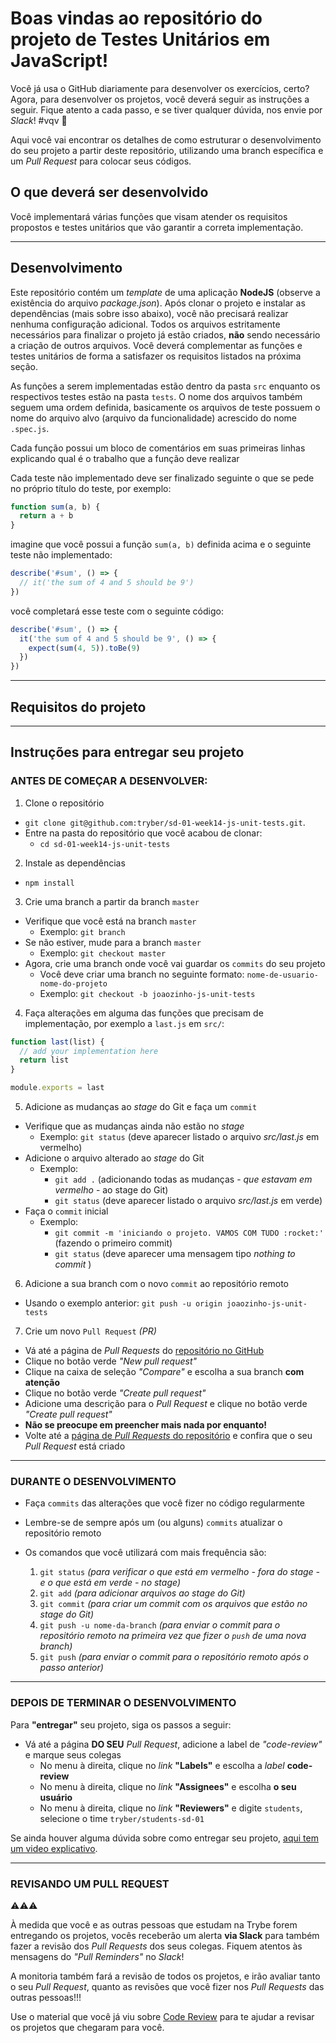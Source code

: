 # Boas vindas ao repositório do projeto de Testes Unitários em JavaScript!

Você já usa o GitHub diariamente para desenvolver os exercícios, certo? Agora, para desenvolver os projetos, você deverá seguir as instruções a seguir. Fique atento a cada passo, e se tiver qualquer dúvida, nos envie por _Slack_! #vqv 🚀

Aqui você vai encontrar os detalhes de como estruturar o desenvolvimento do seu projeto a partir deste repositório, utilizando uma branch específica e um _Pull Request_ para colocar seus códigos.

## O que deverá ser desenvolvido

Você implementará várias funções que visam atender os requisitos propostos e testes unitários que vão garantir a correta implementação.

---

## Desenvolvimento

Este repositório contém um _template_ de uma aplicação **NodeJS** (observe a existência do arquivo _package.json_).
Após clonar o projeto e instalar as dependências (mais sobre isso abaixo), você não precisará realizar nenhuma configuração adicional.
Todos os arquivos estritamente necessários para finalizar o projeto já estão criados, **não** sendo necessário a criação de outros arquivos.
Você deverá complementar as funções e testes unitários de forma a satisfazer os requisitos listados na próxima seção.

As funções a serem implementadas estão dentro da pasta `src` enquanto os respectivos testes estão na pasta `tests`.
O nome dos arquivos também seguem uma ordem definida, basicamente os arquivos de teste possuem o nome do arquivo alvo (arquivo da funcionalidade) acrescido do nome `.spec.js`.

Cada função possui um bloco de comentários em suas primeiras linhas explicando qual é o trabalho que a função deve realizar

Cada teste não implementado deve ser finalizado seguinte o que se pede no próprio título do teste, por exemplo:
```javascript
function sum(a, b) {
  return a + b
}
```

imagine que você possui a função `sum(a, b)` definida acima e o seguinte teste não implementado:
```javascript
describe('#sum', () => {
  // it('the sum of 4 and 5 should be 9')
})
```

você completará esse teste com o seguinte código:
```javascript
describe('#sum', () => {
  it('the sum of 4 and 5 should be 9', () => {
    expect(sum(4, 5)).toBe(9)
  })
})
```

---

## Requisitos do projeto

---

## Instruções para entregar seu projeto

### ANTES DE COMEÇAR A DESENVOLVER:

1. Clone o repositório
  * `git clone git@github.com:tryber/sd-01-week14-js-unit-tests.git`.
  * Entre na pasta do repositório que você acabou de clonar:
    * `cd sd-01-week14-js-unit-tests`

2. Instale as dependências
  * `npm install`

3. Crie uma branch a partir da branch `master`
  * Verifique que você está na branch `master`
    * Exemplo: `git branch`
  * Se não estiver, mude para a branch `master`
    * Exemplo: `git checkout master`
  * Agora, crie uma branch onde você vai guardar os `commits` do seu projeto
    * Você deve criar uma branch no seguinte formato: `nome-de-usuario-nome-do-projeto`
    * Exemplo: `git checkout -b joaozinho-js-unit-tests`

4. Faça alterações em alguma das funções que precisam de implementação, por exemplo a `last.js` em `src/`:
```jsx
function last(list) {
  // add your implementation here
  return list
}

module.exports = last
```

5. Adicione as mudanças ao _stage_ do Git e faça um `commit`
  * Verifique que as mudanças ainda não estão no _stage_
    * Exemplo: `git status` (deve aparecer listado o arquivo _src/last.js_ em vermelho)
  * Adicione o arquivo alterado ao _stage_ do Git
      * Exemplo:
        * `git add .` (adicionando todas as mudanças - _que estavam em vermelho_ - ao stage do Git)
        * `git status` (deve aparecer listado o arquivo _src/last.js_ em verde)
  * Faça o `commit` inicial
      * Exemplo:
        * `git commit -m 'iniciando o projeto. VAMOS COM TUDO :rocket:'` (fazendo o primeiro commit)
        * `git status` (deve aparecer uma mensagem tipo _nothing to commit_ )

6. Adicione a sua branch com o novo `commit` ao repositório remoto
  * Usando o exemplo anterior: `git push -u origin joaozinho-js-unit-tests`

7. Crie um novo `Pull Request` _(PR)_
  * Vá até a página de _Pull Requests_ do [repositório no GitHub](https://github.com/tryber/sd-01-week14-js-unit-tests/pulls)
  * Clique no botão verde _"New pull request"_
  * Clique na caixa de seleção _"Compare"_ e escolha a sua branch **com atenção**
  * Clique no botão verde _"Create pull request"_
  * Adicione uma descrição para o _Pull Request_ e clique no botão verde _"Create pull request"_
  * **Não se preocupe em preencher mais nada por enquanto!**
  * Volte até a [página de _Pull Requests_ do repositório](https://github.com/tryber/sd-01-week14-js-unit-tests/pulls) e confira que o seu _Pull Request_ está criado

---

### DURANTE O DESENVOLVIMENTO

* Faça `commits` das alterações que você fizer no código regularmente

* Lembre-se de sempre após um (ou alguns) `commits` atualizar o repositório remoto

* Os comandos que você utilizará com mais frequência são:
  1. `git status` _(para verificar o que está em vermelho - fora do stage - e o que está em verde - no stage)_
  2. `git add` _(para adicionar arquivos ao stage do Git)_
  3. `git commit` _(para criar um commit com os arquivos que estão no stage do Git)_
  4. `git push -u nome-da-branch` _(para enviar o commit para o repositório remoto na primeira vez que fizer o `push` de uma nova branch)_
  5. `git push` _(para enviar o commit para o repositório remoto após o passo anterior)_

---

### DEPOIS DE TERMINAR O DESENVOLVIMENTO

Para **"entregar"** seu projeto, siga os passos a seguir:

* Vá até a página **DO SEU** _Pull Request_, adicione a label de _"code-review"_ e marque seus colegas
  * No menu à direita, clique no _link_ **"Labels"** e escolha a _label_ **code-review**
  * No menu à direita, clique no _link_ **"Assignees"** e escolha **o seu usuário**
  * No menu à direita, clique no _link_ **"Reviewers"** e digite `students`, selecione o time `tryber/students-sd-01`

Se ainda houver alguma dúvida sobre como entregar seu projeto, [aqui tem um video explicativo](https://vimeo.com/362189205).

---

### REVISANDO UM PULL REQUEST

⚠⚠⚠

À medida que você e as outras pessoas que estudam na Trybe forem entregando os projetos, vocês receberão um alerta **via Slack** para também fazer a revisão dos _Pull Requests_ dos seus colegas. Fiquem atentos às mensagens do _"Pull Reminders"_ no _Slack_!

A monitoria também fará a revisão de todos os projetos, e irão avaliar tanto o seu _Pull Request_, quanto as revisões que você fizer nos _Pull Requests_ das outras pessoas!!!

Use o material que você já viu sobre [Code Review](https://course.betrybe.com/real-life-engineer/code-review/) para te ajudar a revisar os projetos que chegaram para você.
